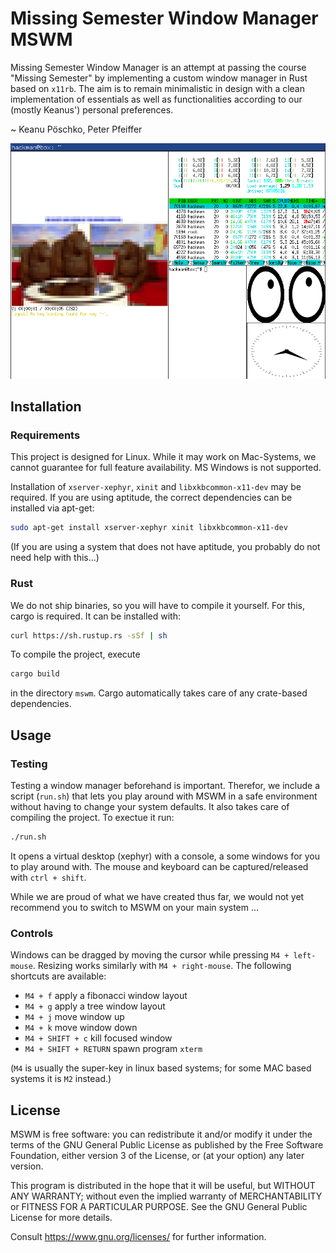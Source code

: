 # Missing Semester Window Manager MSWM
Missing Semester Window Manager is an attempt at passing the course "Missing Semester" by implementing a custom window manager in Rust based on `x11rb`.
The aim is to remain minimalistic in design with a clean implementation of essentials as well as functionalities according to our (mostly Keanus') personal preferences.

~ Keanu Pöschko, Peter Pfeiffer

![Image](./funny.png)

## Installation

### Requirements
This project is designed for Linux.
While it may work on Mac-Systems, we cannot guarantee for full feature availability.
MS Windows is not supported.

Installation of `xserver-xephyr`, `xinit` and `libxkbcommon-x11-dev` may be required.
If you are using aptitude, the correct dependencies can be installed via apt-get:
```bash
sudo apt-get install xserver-xephyr xinit libxkbcommon-x11-dev
```
(If you are using a system that does not have aptitude, you probably do not need help with this...)

### Rust
We do not ship binaries, so you will have to compile it yourself. For this, cargo is required.
It can be installed with:
```bash
curl https://sh.rustup.rs -sSf | sh
```
To compile the project, execute
```bash
cargo build
```
in the directory `mswm`. Cargo automatically takes care of any crate-based dependencies.

## Usage

### Testing
Testing a window manager beforehand is important.
Therefor, we include a script (`run.sh`) that lets you play around with MSWM in a safe environment without having to change your system defaults.
It also takes care of compiling the project.
To exectue it run:
```bash
./run.sh
```
It opens a virtual desktop (xephyr) with a console, a some windows for you to play around with.
The mouse and keyboard can be captured/released with `ctrl + shift`.

While we are proud of what we have created thus far, we would not yet recommend you to switch to MSWM on your main system ...

### Controls
Windows can be dragged by moving the cursor while pressing `M4 + left-mouse`.
Resizing works similarly with `M4 + right-mouse`.
The following shortcuts are available:
- `M4 + f` apply a fibonacci window layout
- `M4 + g` apply a tree window layout
- `M4 + j` move window up
- `M4 + k` move window down
- `M4 + SHIFT + c` kill focused window
- `M4 + SHIFT + RETURN` spawn program `xterm`

(`M4` is usually the super-key in linux based systems; for some MAC based systems it is `M2` instead.)

## License

MSWM is free software: you can redistribute it and/or modify it under the terms of the GNU General Public License as published by the Free Software Foundation, either version 3 of the License, or (at your option) any later version.

This program is distributed in the hope that it will be useful, but WITHOUT ANY WARRANTY; without even the implied warranty of MERCHANTABILITY or FITNESS FOR A PARTICULAR PURPOSE. See the GNU General Public License for more details.

Consult <https://www.gnu.org/licenses/> for further information.
